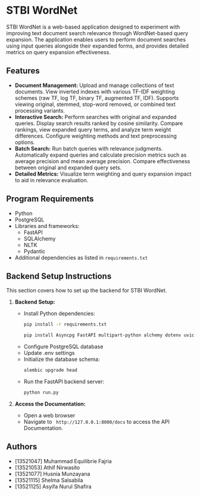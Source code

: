 # STBI WordNet
STBI WordNet is a web-based application designed to experiment with improving text document search relevance through WordNet-based query expansion. The application enables users to perform document searches using input queries alongside their expanded forms, and provides detailed metrics on query expansion effectiveness.

## Features

- **Document Management:** Upload and manage collections of text documents. View inverted indexes with various TF-IDF weighting schemes (raw TF, log TF, binary TF, augmented TF, IDF). Supports viewing original, stemmed, stop-word removed, or combined text processing variants.  
- **Interactive Search:** Perform searches with original and expanded queries. Display search results ranked by cosine similarity. Compare rankings, view expanded query terms, and analyze term weight differences. Configure weighting methods and text preprocessing options.  
- **Batch Search:** Run batch queries with relevance judgments. Automatically expand queries and calculate precision metrics such as average precision and mean average precision. Compare effectiveness between original and expanded query sets.  
- **Detailed Metrics:** Visualize term weighting and query expansion impact to aid in relevance evaluation.

## Program Requirements

- Python 
- PostgreSQL 
- Libraries and frameworks:  
  - FastAPI
  - SQLAlchemy
  - NLTK
  - Pydantic  
- Additional dependencies as listed in `requirements.txt`

## Backend Setup Instructions
This section covers how to set up the backend for STBI WordNet.

1. **Backend Setup:**  
   - Install Python dependencies:  
     ```bash
     pip install -r requirements.txt
     ```
     ```bash
     pip install Asyncpg FastAPI multipart-python alchemy dotenv uvicorn alembic psycopg2 aiofiles
     ```
   - Configure PostgreSQL database
   - Update .env settings  
   - Initialize the database schema:
     ```bash
     alembic upgrade head
     ```
   - Run the FastAPI backend server:  
     ```bash
     python run.py
     ```


2. **Access the Documentation:**  
   - Open a web browser
   - Navigate to ` http://127.0.0.1:8000/docs` to access the API Documentation.

## Authors
- [13521047] Muhammad Equilibrie Fajria  
- [13521053] Athif Nirwasito  
- [13521077] Husnia Munzayana  
- [13521115] Shelma Salsabila  
- [13521125] Asyifa Nurul Shafira  
